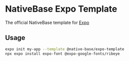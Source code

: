 # NativeBase Expo Template

The official NativeBase template for [Expo](https://docs.expo.io/)

## Usage

```sh
expo init my-app --template @native-base/expo-template
npx expo install expo-font @expo-google-fonts/ribeye
```
